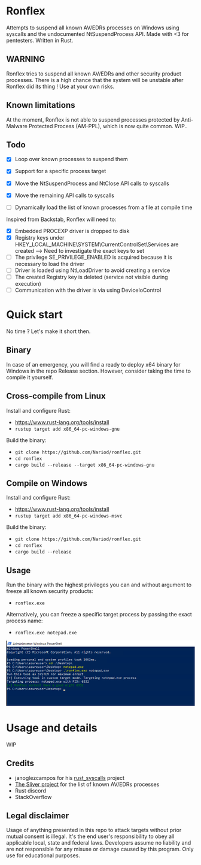 # Ronflex
Attempts to suspend all known AV/EDRs processes on Windows using syscalls and the undocumented NtSuspendProcess API. Made with <3 for pentesters. Written in Rust.

## WARNING
Ronflex tries to suspend all known AV/EDRs and other security product processes. There is a high chance that the system will be unstable after Ronflex did its thing ! Use at your own risks.

## Known limitations
At the moment, Ronflex is not able to suspend processes protected by Anti-Malware Protected Process (AM-PPL), which is now quite common. WIP..

## Todo
- [x] Loop over known processes to suspend them
- [x] Support for a specific process target
- [x] Move the NtSuspendProcess and NtClose API calls to syscalls 
- [x] Move the remaining API calls to syscalls
- [ ] Dynamically load the list of known processes from a file at compile time


Inspired from Backstab, Ronflex will need to:

- [x] Embedded PROCEXP driver is dropped to disk
- [x] Registry keys under HKEY_LOCAL_MACHINE\SYSTEM\CurrentControlSet\Services are created
    --> Need to investigate the exact keys to set
- [ ] The privilege SE_PRIVILEGE_ENABLED is acquired because it is necessary to load the driver
- [ ] Driver is loaded using NtLoadDriver to avoid creating a service
- [ ] The created Registry key is deleted (service not visible during execution)
- [ ] Communication with the driver is via using DeviceIoControl

# Quick start
No time ? Let's make it short then.

## Binary
In case of an emergency, you will find a ready to deploy x64 binary for Windows in the repo Release section. However, consider taking the time to compile it yourself.

## Cross-compile from Linux

Install and configure Rust:
- https://www.rust-lang.org/tools/install
- `rustup target add x86_64-pc-windows-gnu`

Build the binary:
- `git clone https://github.com/Nariod/ronflex.git`
- `cd ronflex`
- `cargo build --release --target x86_64-pc-windows-gnu`

## Compile on Windows

Install and configure Rust:
- https://www.rust-lang.org/tools/install
- `rustup target add x86_64-pc-windows-msvc`

Build the binary:
- `git clone https://github.com/Nariod/ronflex.git`
- `cd ronflex`
- `cargo build --release`

## Usage
Run the binary with the highest privileges you can and without argument to freeze all known security products:
- `ronflex.exe`

Alternatively, you can freeze a specific target process by passing the exact process name:
- `ronflex.exe notepad.exe`

![Notepad put to sleep](img/ronflex_notepad.png)

# Usage and details
WIP

## Credits
- janoglezcampos for his [rust_syscalls](https://github.com/janoglezcampos/rust_syscalls) project
- [The Sliver project](https://github.com/BishopFox/sliver) for the list of known AV/EDRs processes
- Rust discord
- StackOverflow

## Legal disclaimer
Usage of anything presented in this repo to attack targets without prior mutual consent is illegal. It's the end user's responsibility to obey all applicable local, state and federal laws. Developers assume no liability and are not responsible for any misuse or damage caused by this program. Only use for educational purposes.
